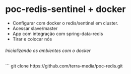 # poc-redis-sentinel + docker

- Configurar com docker o redis/sentinel em cluster.
- Acessar slave/master
- App com integração com spring-data-redis
- Tirar e colocar nós


<h6>Inicializando os ambientes com o docker </h6>
```
  git clone https://github.com/terra-media/poc-redis.git

```  
